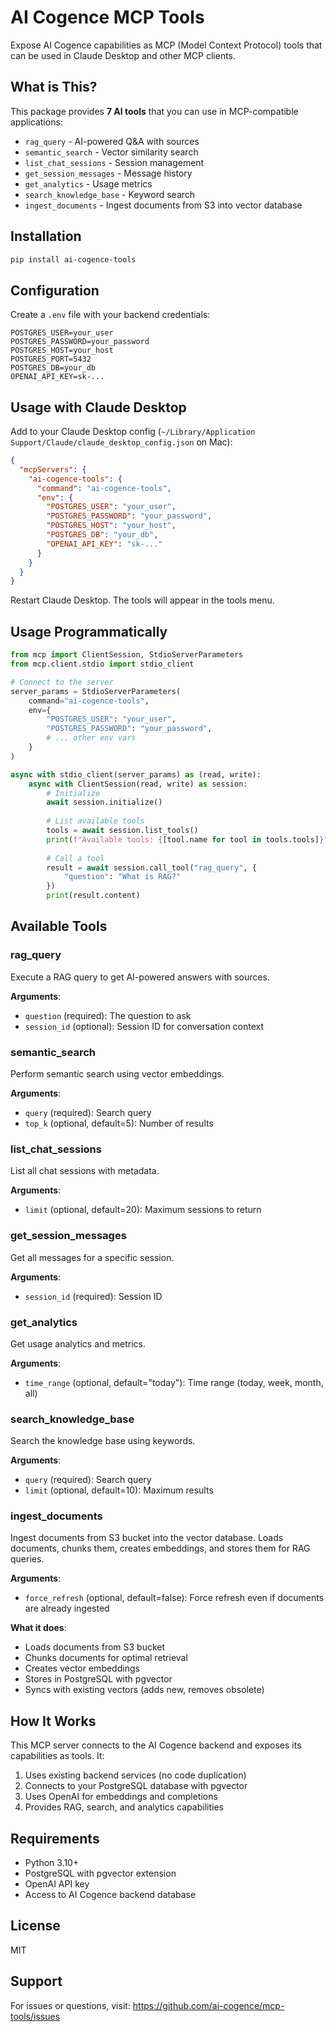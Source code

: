 # AI Cogence MCP Tools

Expose AI Cogence capabilities as MCP (Model Context Protocol) tools that can be used in Claude Desktop and other MCP clients.

## What is This?

This package provides **7 AI tools** that you can use in MCP-compatible applications:

- `rag_query` - AI-powered Q&A with sources
- `semantic_search` - Vector similarity search
- `list_chat_sessions` - Session management
- `get_session_messages` - Message history
- `get_analytics` - Usage metrics
- `search_knowledge_base` - Keyword search
- `ingest_documents` - Ingest documents from S3 into vector database

## Installation

```bash
pip install ai-cogence-tools
```

## Configuration

Create a `.env` file with your backend credentials:

```env
POSTGRES_USER=your_user
POSTGRES_PASSWORD=your_password
POSTGRES_HOST=your_host
POSTGRES_PORT=5432
POSTGRES_DB=your_db
OPENAI_API_KEY=sk-...
```

## Usage with Claude Desktop

Add to your Claude Desktop config (`~/Library/Application Support/Claude/claude_desktop_config.json` on Mac):

```json
{
  "mcpServers": {
    "ai-cogence-tools": {
      "command": "ai-cogence-tools",
      "env": {
        "POSTGRES_USER": "your_user",
        "POSTGRES_PASSWORD": "your_password",
        "POSTGRES_HOST": "your_host",
        "POSTGRES_DB": "your_db",
        "OPENAI_API_KEY": "sk-..."
      }
    }
  }
}
```

Restart Claude Desktop. The tools will appear in the tools menu.

## Usage Programmatically

```python
from mcp import ClientSession, StdioServerParameters
from mcp.client.stdio import stdio_client

# Connect to the server
server_params = StdioServerParameters(
    command="ai-cogence-tools",
    env={
        "POSTGRES_USER": "your_user",
        "POSTGRES_PASSWORD": "your_password",
        # ... other env vars
    }
)

async with stdio_client(server_params) as (read, write):
    async with ClientSession(read, write) as session:
        # Initialize
        await session.initialize()
        
        # List available tools
        tools = await session.list_tools()
        print(f"Available tools: {[tool.name for tool in tools.tools]}")
        
        # Call a tool
        result = await session.call_tool("rag_query", {
            "question": "What is RAG?"
        })
        print(result.content)
```

## Available Tools

### rag_query
Execute a RAG query to get AI-powered answers with sources.

**Arguments**:
- `question` (required): The question to ask
- `session_id` (optional): Session ID for conversation context

### semantic_search
Perform semantic search using vector embeddings.

**Arguments**:
- `query` (required): Search query
- `top_k` (optional, default=5): Number of results

### list_chat_sessions
List all chat sessions with metadata.

**Arguments**:
- `limit` (optional, default=20): Maximum sessions to return

### get_session_messages
Get all messages for a specific session.

**Arguments**:
- `session_id` (required): Session ID

### get_analytics
Get usage analytics and metrics.

**Arguments**:
- `time_range` (optional, default="today"): Time range (today, week, month, all)

### search_knowledge_base
Search the knowledge base using keywords.

**Arguments**:
- `query` (required): Search query
- `limit` (optional, default=10): Maximum results

### ingest_documents
Ingest documents from S3 bucket into the vector database. Loads documents, chunks them, creates embeddings, and stores them for RAG queries.

**Arguments**:
- `force_refresh` (optional, default=false): Force refresh even if documents are already ingested

**What it does**:
- Loads documents from S3 bucket
- Chunks documents for optimal retrieval
- Creates vector embeddings
- Stores in PostgreSQL with pgvector
- Syncs with existing vectors (adds new, removes obsolete)

## How It Works

This MCP server connects to the AI Cogence backend and exposes its capabilities as tools. It:

1. Uses existing backend services (no code duplication)
2. Connects to your PostgreSQL database with pgvector
3. Uses OpenAI for embeddings and completions
4. Provides RAG, search, and analytics capabilities

## Requirements

- Python 3.10+
- PostgreSQL with pgvector extension
- OpenAI API key
- Access to AI Cogence backend database

## License

MIT

## Support

For issues or questions, visit: https://github.com/ai-cogence/mcp-tools/issues

